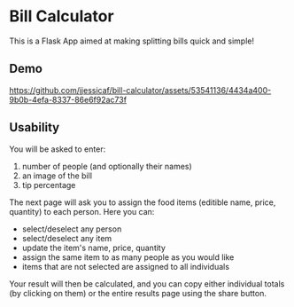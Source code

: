 # Bill Calculator 

This is a Flask App aimed at making splitting bills quick and simple! 

## Demo 

https://github.com/jjessicaf/bill-calculator/assets/53541136/4434a400-9b0b-4efa-8337-86e6f92ac73f


## Usability
You will be asked to enter:
1) number of people (and optionally their names)
2) an image of the bill
3) tip percentage



The next page will ask you to assign the food items (editible name, price, quantity) to each person. Here you can: 
* select/deselect any person
* select/deselect any item
* update the item's name, price, quantity
* assign the same item to as many people as you would like
* items that are not selected are assigned to all individuals

Your result will then be calculated, and you can copy either individual totals (by clicking on them) or the entire results page using the share button. 
